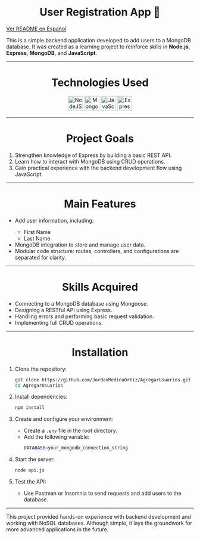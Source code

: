 <h1 align="center">User Registration App 👥</h1>

<p align="left">
  <a href="README_ES.md" target="_blank">
    Ver README en Español
  </a>
</p>

<p>This is a simple backend application developed to add users to a MongoDB database. It was created as a learning project to reinforce skills in <b>Node.js</b>, <b>Express</b>, <b>MongoDB</b>, and <b>JavaScript</b>.</p>
<hr>

<h1 align="center">Technologies Used</h1>
<div align="center">
  <img src="https://cdn.jsdelivr.net/gh/devicons/devicon/icons/nodejs/nodejs-original.svg" height="40" alt="NodeJS"/>
  <img src="https://cdn.jsdelivr.net/gh/devicons/devicon@latest/icons/mongodb/mongodb-original.svg" height="40" alt="MongoDB"/>
  <img src="https://cdn.jsdelivr.net/gh/devicons/devicon/icons/javascript/javascript-original.svg" height="40" alt="JavaScript"/>
  <img src="https://cdn.jsdelivr.net/gh/devicons/devicon@latest/icons/express/express-original-wordmark.svg" height="40" alt="Express" />
</div>
<hr>

<h1 align="center">Project Goals</h1>
<ol>
  <li>Strengthen knowledge of Express by building a basic REST API.</li>
  <li>Learn how to interact with MongoDB using CRUD operations.</li>
  <li>Gain practical experience with the backend development flow using JavaScript.</li>
</ol>
<hr>

<h1 align="center">Main Features</h1>
<ul>
  <li>Add user information, including:</li>
  <ul>
    <li>First Name</li>
    <li>Last Name</li>
  </ul>
  <li>MongoDB integration to store and manage user data.</li>
  <li>Modular code structure: routes, controllers, and configurations are separated for clarity.</li>
</ul>
<hr>

<h1 align="center">Skills Acquired</h1>
<ul>
  <li>Connecting to a MongoDB database using Mongoose.</li>
  <li>Designing a RESTful API using Express.</li>
  <li>Handling errors and performing basic request validation.</li>
  <li>Implementing full CRUD operations.</li>
</ul>
<hr>

<h1 align="center">Installation</h1>

1. Clone the repository:

   ```sh
   git clone https://github.com/JordanMedinaOrtiz/AgregarUsuarios.git
   cd AgregarUsuarios
   ```

2. Install dependencies:

   ```sh
   npm install
   ```

3. Create and configure your environment:

   - Create a `.env` file in the root directory.
   - Add the following variable:
     ```sh
     DATABASE=your_mongodb_connection_string
     ```

4. Start the server:

   ```sh
   node api.js
   ```

5. Test the API:

   - Use Postman or Insomnia to send requests and add users to the database.

<hr>

<p>This project provided hands-on experience with backend development and working with NoSQL databases. Although simple, it lays the groundwork for more advanced applications in the future.</p>